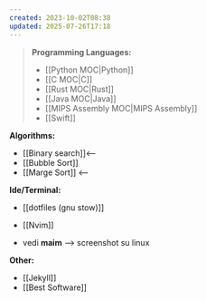 ```yaml
---
created: 2023-10-02T08:38
updated: 2025-07-26T17:18
---
```

>**Programming  Languages:**
>- [[Python MOC|Python]]
>- [[C MOC|C]]
>- [[Rust MOC|Rust]]
>- [[Java MOC|Java]]
>- [[MIPS Assembly MOC|MIPS Assembly]]
>- [[Swift]]

**Algorithms:**
- [[Binary search]]<--
- [[Bubble Sort]]
- [[Marge Sort]] <--

**Ide/Terminal:**
- [[dotfiles (gnu stow)]]
- [[Nvim]]

- vedi **maim** --> screenshot su linux

**Other:**
- [[Jekyll]]
- [[Best Software]]